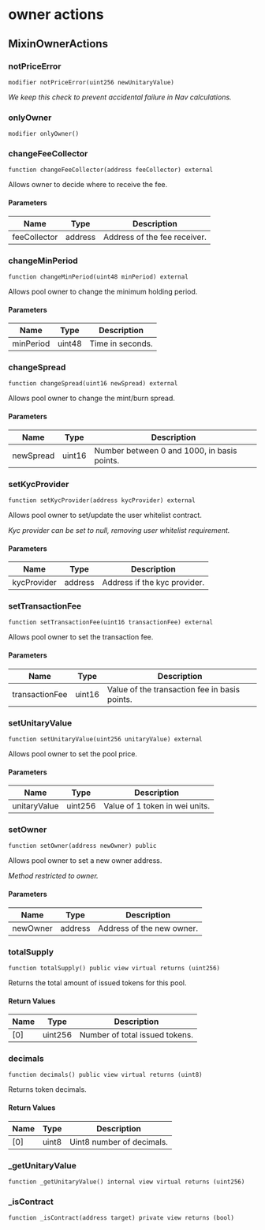 # owner actions

## MixinOwnerActions

### notPriceError

```solidity
modifier notPriceError(uint256 newUnitaryValue)
```

_We keep this check to prevent accidental failure in Nav calculations._

### onlyOwner

```solidity
modifier onlyOwner()
```

### changeFeeCollector

```solidity
function changeFeeCollector(address feeCollector) external
```

Allows owner to decide where to receive the fee.

#### Parameters

| Name         | Type    | Description                  |
| ------------ | ------- | ---------------------------- |
| feeCollector | address | Address of the fee receiver. |

### changeMinPeriod

```solidity
function changeMinPeriod(uint48 minPeriod) external
```

Allows pool owner to change the minimum holding period.

#### Parameters

| Name      | Type   | Description      |
| --------- | ------ | ---------------- |
| minPeriod | uint48 | Time in seconds. |

### changeSpread

```solidity
function changeSpread(uint16 newSpread) external
```

Allows pool owner to change the mint/burn spread.

#### Parameters

| Name      | Type   | Description                                 |
| --------- | ------ | ------------------------------------------- |
| newSpread | uint16 | Number between 0 and 1000, in basis points. |

### setKycProvider

```solidity
function setKycProvider(address kycProvider) external
```

Allows pool owner to set/update the user whitelist contract.

_Kyc provider can be set to null, removing user whitelist requirement._

#### Parameters

| Name        | Type    | Description                  |
| ----------- | ------- | ---------------------------- |
| kycProvider | address | Address if the kyc provider. |

### setTransactionFee

```solidity
function setTransactionFee(uint16 transactionFee) external
```

Allows pool owner to set the transaction fee.

#### Parameters

| Name           | Type   | Description                                   |
| -------------- | ------ | --------------------------------------------- |
| transactionFee | uint16 | Value of the transaction fee in basis points. |

### setUnitaryValue

```solidity
function setUnitaryValue(uint256 unitaryValue) external
```

Allows pool owner to set the pool price.

#### Parameters

| Name         | Type    | Description                    |
| ------------ | ------- | ------------------------------ |
| unitaryValue | uint256 | Value of 1 token in wei units. |

### setOwner

```solidity
function setOwner(address newOwner) public
```

Allows pool owner to set a new owner address.

_Method restricted to owner._

#### Parameters

| Name     | Type    | Description               |
| -------- | ------- | ------------------------- |
| newOwner | address | Address of the new owner. |

### totalSupply

```solidity
function totalSupply() public view virtual returns (uint256)
```

Returns the total amount of issued tokens for this pool.

#### Return Values

| Name | Type    | Description                    |
| ---- | ------- | ------------------------------ |
| \[0] | uint256 | Number of total issued tokens. |

### decimals

```solidity
function decimals() public view virtual returns (uint8)
```

Returns token decimals.

#### Return Values

| Name | Type  | Description               |
| ---- | ----- | ------------------------- |
| \[0] | uint8 | Uint8 number of decimals. |

### \_getUnitaryValue

```solidity
function _getUnitaryValue() internal view virtual returns (uint256)
```

### \_isContract

```solidity
function _isContract(address target) private view returns (bool)
```
